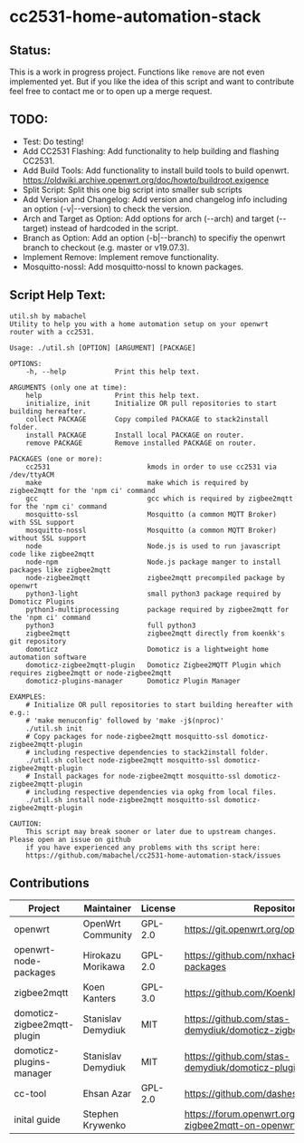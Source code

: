 # cc2531-home-automation-stack

## Status:
This is a work in progress project. Functions like `remove` are not even implemented yet. But if you like the idea of this script and want to contribute feel free to contact me or to open up a merge request.

## TODO:
+ Test: Do testing!
+ Add CC2531 Flashing: Add functionality to help building and flashing CC2531.
+ Add Build Tools: Add functionality to install build tools to build openwrt. https://oldwiki.archive.openwrt.org/doc/howto/buildroot.exigence
+ Split Script: Split this one big script into smaller sub scripts
+ Add Version and Changelog: Add version and changelog info including an option (-v|--version) to check the version.
+ Arch and Target as Option: Add options for arch (--arch) and target (--target) instead of hardcoded in the script.
+ Branch as Option: Add an option (-b|--branch) to specifiy the openwrt branch to checkout (e.g. master or v19.07.3).
+ Implement Remove: Implement remove functionality.
+ Mosquitto-nossl: Add mosquitto-nossl to known packages.

## Script Help Text:
```
util.sh by mabachel
Utility to help you with a home automation setup on your openwrt router with a cc2531.

Usage: ./util.sh [OPTION] [ARGUMENT] [PACKAGE]

OPTIONS:
    -h, --help            Print this help text.

ARGUMENTS (only one at time):
    help                  Print this help text.
    initialize, init      Initialize OR pull repositories to start building hereafter.
    collect PACKAGE       Copy compiled PACKAGE to stack2install folder.
    install PACKAGE       Install local PACKAGE on router.
    remove PACKAGE        Remove installed PACKAGE on router.

PACKAGES (one or more):
    cc2531                        kmods in order to use cc2531 via /dev/ttyACM
    make                          make which is required by zigbee2mqtt for the 'npm ci' command
    gcc                           gcc which is required by zigbee2mqtt for the 'npm ci' command
    mosquitto-ssl                 Mosquitto (a common MQTT Broker) with SSL support
    mosquitto-nossl               Mosquitto (a common MQTT Broker) without SSL support
    node                          Node.js is used to run javascript code like zigbee2mqtt
    node-npm                      Node.js package manger to install packages like zigbee2mqtt
    node-zigbee2mqtt              zigbee2mqtt precompiled package by openwrt
    python3-light                 small python3 package required by Domoticz Plugins
    python3-multiprocessing       package required by zigbee2mqtt for the 'npm ci' command
    python3                       full python3
    zigbee2mqtt                   zigbee2mqtt directly from koenkk's git repository
    domoticz                      Domoticz is a lightweight home automation software
    domoticz-zigbee2mqtt-plugin   Domoticz Zigbee2MQTT Plugin which requires zigbee2mqtt or node-zigbee2mqtt
    domoticz-plugins-manager      Domoticz Plugin Manager

EXAMPLES:
    # Initialize OR pull repositories to start building hereafter with e.g.:
    # 'make menuconfig' followed by 'make -j$(nproc)'
    ./util.sh init
    # Copy packages for node-zigbee2mqtt mosquitto-ssl domoticz-zigbee2mqtt-plugin
    # including respective dependencies to stack2install folder.
    ./util.sh collect node-zigbee2mqtt mosquitto-ssl domoticz-zigbee2mqtt-plugin
    # Install packages for node-zigbee2mqtt mosquitto-ssl domoticz-zigbee2mqtt-plugin
    # including respective dependencies via opkg from local files.
    ./util.sh install node-zigbee2mqtt mosquitto-ssl domoticz-zigbee2mqtt-plugin

CAUTION:
    This script may break sooner or later due to upstream changes. Please open an issue on github
    if you have experienced any problems with ths script here:
    https://github.com/mabachel/cc2531-home-automation-stack/issues
```

## Contributions
| Project                     | Maintainer         | License | Repository                                                              |
|-----------------------------|--------------------|---------|-------------------------------------------------------------------------|
| openwrt                     | OpenWrt Community  | GPL-2.0 | https://git.openwrt.org/openwrt/openwrt.git                             |
| openwrt-node-packages       | Hirokazu Morikawa  | GPL-2.0 | https://github.com/nxhack/openwrt-node-packages                         |
| zigbee2mqtt                 | Koen Kanters       | GPL-3.0 | https://github.com/Koenkk/zigbee2mqtt                                   |
| domoticz-zigbee2mqtt-plugin | Stanislav Demydiuk | MIT     | https://github.com/stas-demydiuk/domoticz-zigbee2mqtt-plugin            |
| domoticz-plugins-manager    | Stanislav Demydiuk | MIT     | https://github.com/stas-demydiuk/domoticz-plugins-manager               |
| cc-tool                     | Ehsan Azar         | GPL-2.0 | https://github.com/dashesy/cc-tool                                      |
| inital guide                | Stephen Krywenko   |         | https://forum.openwrt.org/t/howto-setup-zigbee2mqtt-on-openwrt/31856/1  |
